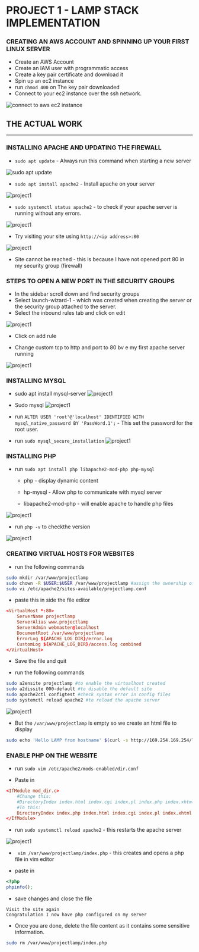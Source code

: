 # PROJECT 1 - LAMP STACK IMPLEMENTATION

### CREATING AN AWS ACCOUNT AND SPINNING UP YOUR FIRST LINUX SERVER

- Create an AWS Account
- Create an IAM user with programmatic access
- Create a key pair certificate and download it
- Spin up an ec2 instance
- run `chmod 400` on The key pair downloaded
- Connect to your ec2 instance over the ssh network.

![connect to aws ec2 instance](../images/project1/1.png)

## THE ACTUAL WORK

---

### INSTALLING APACHE AND UPDATING THE FIREWALL

- `sudo apt update` - Always run this command when starting a new server

![sudo apt update](../images/project1/2.png)

- `sudo apt install apache2` - Install apache on your server

![project1](../images/project1/3.png)

- `sudo systemctl status apache2` - to check if your apache server is running without any errors.

![project1](../images/project1/4.png)

- Try visiting your site using `http://<ip address>:80`

![project1](../images/project1/5.png)

- Site cannot be reached - this is because I have not opened port 80 in my security group (firewall)

### STEPS TO OPEN A NEW PORT IN THE SECURITY GROUPS

- In the sidebar scroll down and find security groups
- Select launch-wizard-1 - which was created when creating the server or the security group attached to the server.
- Select the inbound rules tab and click on edit

![project1](../images/project1/6.png)

- Click on add rule

- Change custom tcp to http and port to 80
  bv e my first apache server running



![project1](../images/project1/9.png)

### INSTALLING MYSQL

- sudo apt install mysql-server
  ![project1](../images/project1/10.png)

- Sudo mysql
  ![project1](../images/project1/11.png)

- run `ALTER USER 'root'@'localhost' IDENTIFIED WITH mysql_native_password BY 'PassWord.1';` - This set the password for the root user.

- run `sudo mysql_secure_installation`
  ![project1](../images/project1/12.png)

### INSTALLING PHP

- run `sudo apt install php libapache2-mod-php php-mysql`

  - php - display dynamic content

  - hp-mysql - Allow php to communicate with mysql server

  - libapache2-mod-php - will enable apache to handle php files

![project1](../images/project1/13.png)

- run `php -v` to checkthe version

![project1](../images/project1/14.png)

### CREATING VIRTUAL HOSTS FOR WEBSITES

- run the following commands

```bash
sudo mkdir /var/www/projectlamp
sudo chown -R $USER:$USER /var/www/projectlamp #assign the ownership of the directory to the current user of the system.
sudo vi /etc/apache2/sites-available/projectlamp.conf
````

- paste this in side the file editor

```conf
<VirtualHost *:80>
    ServerName projectlamp
    ServerAlias www.projectlamp
    ServerAdmin webmaster@localhost
    DocumentRoot /var/www/projectlamp
    ErrorLog ${APACHE_LOG_DIR}/error.log
    CustomLog ${APACHE_LOG_DIR}/access.log combined
</VirtualHost>
```

- Save the file and quit

- run the following commands

```bash
sudo a2ensite projectlamp #to enable the virtualhost created
sudo a2dissite 000-default #to disable the default site
sudo apache2ctl configtest #check syntax error in config files
sudo systemctl reload apache2 #to reload the apache server
```

![project1](../images/project1/15.png)

- But the `/var/www/projectlamp` is empty so we create an html file to display

```bash
sudo echo 'Hello LAMP from hostname' $(curl -s http://169.254.169.254/latest/meta-data/public-hostname) 'with public IP' $(curl -s http://169.254.169.254/latest/meta-data/public-ipv4) > /var/www/projectlamp/index.html
```

### ENABLE PHP ON THE WEBSITE

- run `sudo vim /etc/apache2/mods-enabled/dir.conf`

- Paste in

```conf
<IfModule mod_dir.c>
    #Change this:
    #DirectoryIndex index.html index.cgi index.pl index.php index.xhtml index.htm
    #To this:
    DirectoryIndex index.php index.html index.cgi index.pl index.xhtml index.htm
</IfModule>
```

- run `sudo systemctl reload apache2` - this restarts the apache server

![project1](../images/project1/16.png)

- ` vim /var/www/projectlamp/index.php` - this creates and opens a php file in vim editor

- paste in

```php
<?php
phpinfo();
```

- save changes and close the file

```text
Visit the site again
Congratulation I now have php configured on my server
```

- Once you are done, delete the file content as it contains some sensitive information.

```bash
sudo rm /var/www/projectlamp/index.php
```
